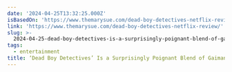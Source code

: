 ```yaml
---
date: '2024-04-25T13:32:25.000Z'
isBasedOn: 'https://www.themarysue.com/dead-boy-detectives-netflix-review/'
link: 'https://www.themarysue.com/dead-boy-detectives-netflix-review/'
slug: >-
  2024-04-25-dead-boy-detectives-is-a-surprisingly-poignant-blend-of-gaimans-weirdnes
tags:
  - entertainment
title: ‘Dead Boy Detectives’ Is a Surprisingly Poignant Blend of Gaiman’s Weirdnes
---
```



